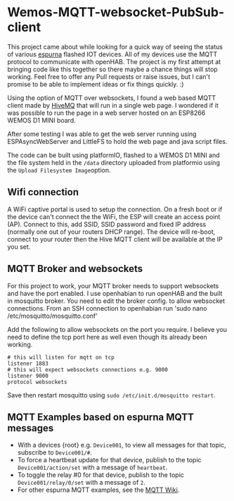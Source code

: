 ﻿# Wemos-MQTT-websocket-PubSub-client
 
This project came about while looking for a quick way of seeing the status of various [espurna](https://github.com/xoseperez/espurna) flashed IOT devices. All of my devices use the MQTT protocol to communicate with openHAB. The project is my first attempt at bringing code like this together so there maybe a chance things will stop working. Feel free to offer any Pull requests or raise issues, but I can't promise to be able to implement ideas or fix things quickly. :)
 
Using the option of MQTT over websockets, I found a web based MQTT client made by [HiveMQ](https://github.com/hivemq/hivemq-mqtt-web-client) that will run in a single web page. I wondered if it was possible to run the page in a web server hosted on an ESP8266 WEMOS D1 MINI board.
 
After some testing I was able to get the web server running using ESPAsyncWebServer and LittleFS to hold the web page and java script files.
 
The code can be built using platformIO, flashed to a WEMOS D1 MINI and the file system held in the `/data` directory uploaded from platformio using the `Upload Filesystem Image`option.
 
 ## Wifi connection
 
A WiFi captive portal is used to setup the connection. On a fresh boot or if the device can't connect the the WiFi, the ESP will create an access point (AP). Connect to this, add SSID, SSID password and fixed IP address (normally one out of your routers DHCP range). The device will re-boot, connect to your router then the Hive MQTT client will be available at the IP you set.
 
 ## MQTT Broker and websockets

For this project to work, your MQTT broker needs to support websockets and have the port enabled. I use openhabian to run openHAB and the built in mosquitto broker. You need to edit the broker config. to allow websocket connections. From an SSH connection to openhabian run 'sudo nano /etc/mosquitto/mosquitto.conf' 

Add the following to allow websockets on the port you require. I believe you need to define the tcp port here as well even though its already been working.
```
# this will listen for mqtt on tcp
listener 1883
# this will expect websockets connections e.g. 9000
listener 9000
protocol websockets
```

Save then restart mosquitto using `sudo /etc/init.d/mosquitto restart`. 

## MQTT Examples based on espurna MQTT messages

- With a devices {root} e.g. `Device001`, to view all messages for that topic, subscribe to `Device001/#`.<br>
- To force a heartbeat update for that device, publish to the topic `Device001/action/set` with a message of `heartbeat`.<br>
- To toggle the relay #0 for that device, publish to the topic `Device001/relay/0/set` with a message of `2`.<br>
- For other espurna MQTT examples, see the [MQTT Wiki](https://github.com/xoseperez/espurna/wiki/MQTT).
